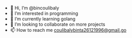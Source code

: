 - 👋 Hi, I’m @bincoulibaly
- 👀 I’m interested in programming
- 🌱 I’m currently learning golang
- 💞️ I’m looking to collaborate on more projects
- 📫 How to reach me coulibalybinta26121996@gmail.go

<!---
bincoulibaly/bincoulibaly is a ✨ special ✨ repository because its `README.md` (this file) appears on your GitHub profile.
You can click the Preview link to take a look at your changes.
--->
